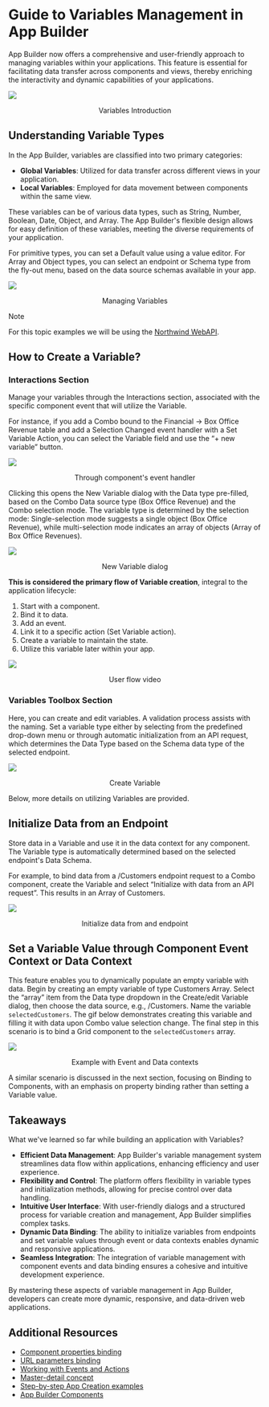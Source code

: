 # Guide to Variables Management in App Builder

App Builder now offers a comprehensive and user-friendly approach to managing variables within your applications. This feature is essential for facilitating data transfer across components and views, thereby enriching the interactivity and dynamic capabilities of your applications.

<img src="../images/state-and-context/general-variables-intro.gif" srcset="../images/state-and-context/general-variables-intro.gif 2x" />
<p style="text-align:center;">Variables Introduction</p>

## Understanding Variable Types

In the App Builder, variables are classified into two primary categories:

- **Global Variables**: Utilized for data transfer across different views in your application.
- **Local Variables**: Employed for data movement between components within the same view.

These variables can be of various data types, such as String, Number, Boolean, Date, Object, and Array. The App Builder's flexible design allows for easy definition of these variables, meeting the diverse requirements of your application.

For primitive types, you can set a Default value using a value editor. For Array and Object types, you can select an endpoint or Schema type from the fly-out menu, based on the data source schemas available in your app.

<img src="../images/state-and-context/3.png" srcset="../images/state-and-context/3.png 2x" />
<p style="text-align:center;">Managing Variables</p>

> [!NOTE]
> For this topic examples we will be using the [Northwind WebAPI](https://data-northwind.indigo.design/swagger/index.html).

## How to Create a Variable?

### Interactions Section
Manage your variables through the Interactions section, associated with the specific component event that will utilize the Variable.

For instance, if you add a Combo bound to the Financial -> Box Office Revenue table and add a Selection Changed event handler with a Set Variable Action, you can select the Variable field and use the “+ new variable” button.

<img src="../images/state-and-context/4.png" srcset="../images/state-and-context/4.png 2x" />
<p style="text-align:center;">Through component's event handler</p>

Clicking this opens the New Variable dialog with the Data type pre-filled, based on the Combo Data source type (Box Office Revenue) and the Combo selection mode. The variable type is determined by the selection mode: Single-selection mode suggests a single object (Box Office Revenue), while multi-selection mode indicates an array of objects (Array of Box Office Revenues).

<img src="../images/state-and-context/5.png" srcset="../images/state-and-context/5.png 2x" />
<p style="text-align:center;">New Variable dialog</p>

**This is considered the primary flow of Variable creation**, integral to the application lifecycle:

1. Start with a component.
2. Bind it to data.
3. Add an event.
4. Link it to a specific action (Set Variable action).
5. Create a variable to maintain the state.
6. Utilize this variable later within your app.

<img src="../images/state-and-context/6.gif" srcset="../images/state-and-context/6.gif 2x" />
<p style="text-align:center;">User flow video</p>

### Variables Toolbox Section

Here, you can create and edit variables. A validation process assists with the naming. Set a variable type either by selecting from the predefined drop-down menu or through automatic initialization from an API request, which determines the Data Type based on the Schema data type of the selected endpoint.

<img src="../images/state-and-context/7.png" srcset="../images/state-and-context/7.png 2x" />
<p style="text-align:center;">Create Variable</p>

Below, more details on utilizing Variables are provided.

## Initialize Data from an Endpoint 

Store data in a Variable and use it in the data context for any component. The Variable type is automatically determined based on the selected endpoint's Data Schema.

For example, to bind data from a /Customers endpoint request to a Combo component, create the Variable and select “Initialize with data from an API request”. This results in an Array of Customers.

<img src="../images/state-and-context/8.gif" srcset="../images/state-and-context/8.gif 2x" />
<p style="text-align:center;">Initialize data from and endpoint</p>

## Set a Variable Value through Component Event Context or Data Context

This feature enables you to dynamically populate an empty variable with data. Begin by creating an empty variable of type Customers Array. Select the “array” item from the Data type dropdown in the Create/edit Variable dialog, then choose the data source, e.g., /Customers. Name the variable `selectedCustomers`. The gif below demonstrates creating this variable and filling it with data upon Combo value selection change. The final step in this scenario is to bind a Grid component to the `selectedCustomers` array.

<img src="../images/state-and-context/9.gif" srcset="../images/state-and-context/9.gif 2x" />
<p style="text-align:center;">Example with Event and Data contexts</p>

A similar scenario is discussed in the next section, focusing on Binding to Components, with an emphasis on property binding rather than setting a Variable value.

## Takeaways

What we've learned so far while building an application with Variables?

- **Efficient Data Management**: App Builder's variable management system streamlines data flow within applications, enhancing efficiency and user experience.
- **Flexibility and Control**: The platform offers flexibility in variable types and initialization methods, allowing for precise control over data handling.
- **Intuitive User Interface**: With user-friendly dialogs and a structured process for variable creation and management, App Builder simplifies complex tasks.
- **Dynamic Data Binding**: The ability to initialize variables from endpoints and set variable values through event or data contexts enables dynamic and responsive applications.
- **Seamless Integration**: The integration of variable management with component events and data binding ensures a cohesive and intuitive development experience.

By mastering these aspects of variable management in App Builder, developers can create more dynamic, responsive, and data-driven web applications.

## Additional Resources

<div class="divider--half"></div>

* [Component properties binding](component-properties-binding.md)
* [URL parameters binding](url-parameters-binding.md)
* [Working with Events and Actions](working-with-events-and-actions.md)
* [Master-detail concept](../master-detail/master-detail.md)
* [Step-by-step App Creation examples](../master-detail/step-by-step-examples.md)
* [App Builder Components](../indigo-design-app-builder-components.md)